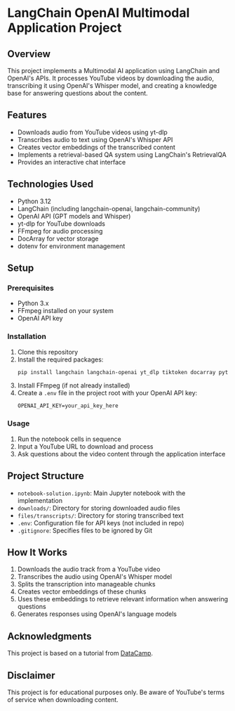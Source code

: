 # LangChain OpenAI Multimodal Application Project

## Overview
This project implements a Multimodal AI application using LangChain and OpenAI's APIs. It processes YouTube videos by downloading the audio, transcribing it using OpenAI's Whisper model, and creating a knowledge base for answering questions about the content.

## Features
- Downloads audio from YouTube videos using yt-dlp
- Transcribes audio to text using OpenAI's Whisper API
- Creates vector embeddings of the transcribed content
- Implements a retrieval-based QA system using LangChain's RetrievalQA
- Provides an interactive chat interface

## Technologies Used
- Python 3.12
- LangChain (including langchain-openai, langchain-community)
- OpenAI API (GPT models and Whisper)
- yt-dlp for YouTube downloads
- FFmpeg for audio processing
- DocArray for vector storage
- dotenv for environment management

## Setup

### Prerequisites
- Python 3.x
- FFmpeg installed on your system
- OpenAI API key

### Installation
1. Clone this repository
2. Install the required packages:
   ```bash
   pip install langchain langchain-openai yt_dlp tiktoken docarray python-dotenv
   ```
3. Install FFmpeg (if not already installed)
4. Create a `.env` file in the project root with your OpenAI API key:
   ```
   OPENAI_API_KEY=your_api_key_here
   ```

### Usage
1. Run the notebook cells in sequence
2. Input a YouTube URL to download and process
3. Ask questions about the video content through the application interface

## Project Structure
- `notebook-solution.ipynb`: Main Jupyter notebook with the implementation
- `downloads/`: Directory for storing downloaded audio files
- `files/transcripts/`: Directory for storing transcribed text
- `.env`: Configuration file for API keys (not included in repo)
- `.gitignore`: Specifies files to be ignored by Git

## How It Works
1. Downloads the audio track from a YouTube video
2. Transcribes the audio using OpenAI's Whisper model
3. Splits the transcription into manageable chunks
4. Creates vector embeddings of these chunks
5. Uses these embeddings to retrieve relevant information when answering questions
6. Generates responses using OpenAI's language models

## Acknowledgments
This project is based on a tutorial from [DataCamp](https://www.datacamp.com/datalab/w/1e5655d4-40a9-4244-85a8-c7f96fb52f6f/edit).

## Disclaimer
This project is for educational purposes only. Be aware of YouTube's terms of service when downloading content.
